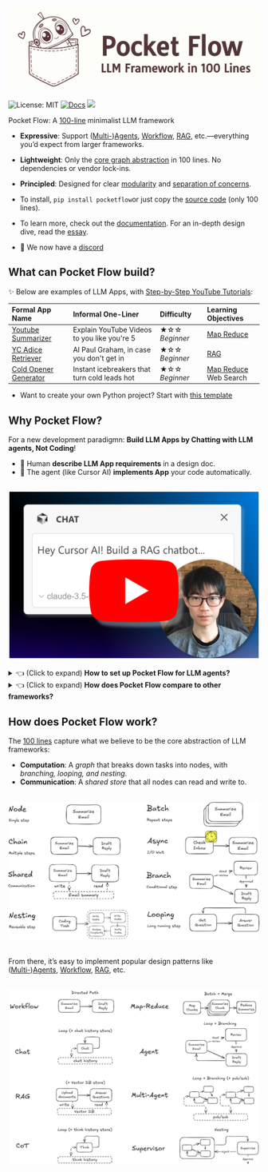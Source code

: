
<div align="center">
  <img src="./assets/title.png" width="600"/>
</div>


![License: MIT](https://img.shields.io/badge/License-MIT-yellow.svg)
[![Docs](https://img.shields.io/badge/docs-latest-blue)](https://the-pocket.github.io/PocketFlow/)
 <a href="https://discord.gg/hUHHE9Sa6T">
    <img src="https://img.shields.io/discord/1346833819172601907?logo=discord&style=flat">
</a>

Pocket Flow: A [100-line](pocketflow/__init__.py) minimalist LLM framework

- **Expressive**: Support ([Multi-](https://the-pocket.github.io/PocketFlow/design_pattern/multi_agent.html))[Agents](https://the-pocket.github.io/PocketFlow/design_pattern/agent.html), [Workflow](https://the-pocket.github.io/PocketFlow/design_pattern/workflow.html), [RAG](https://the-pocket.github.io/PocketFlow/design_pattern/rag.html), etc.—everything you’d expect from larger frameworks.
  
- **Lightweight**: Only the [core graph abstraction](https://the-pocket.github.io/PocketFlow/core_abstraction/) in 100 lines. No dependencies or vendor lock-ins.
  
- **Principled**: Designed for clear [modularity](https://the-pocket.github.io/PocketFlow/core_abstraction/node.html) and [separation of concerns](https://the-pocket.github.io/PocketFlow/core_abstraction/communication.html).
  
- To install, ```pip install pocketflow```or just copy the [source code](pocketflow/__init__.py) (only 100 lines).
  
- To learn more, check out the [documentation](https://the-pocket.github.io/PocketFlow/). For an in-depth design dive, read the [essay](https://github.com/The-Pocket/.github/blob/main/profile/pocketflow.md).
  
- 🎉 We now have a [discord](https://discord.gg/hUHHE9Sa6T)


## What can Pocket Flow build?

✨ Below are examples of LLM Apps, with [Step-by-Step YouTube Tutorials](https://www.youtube.com/@ZacharyLLM?sub_confirmation=1):

<div align="center">
  
| Formal App Name  | Informal One-Liner |Difficulty    |  Learning Objectives  |
| :------------- | :-------------  | :------------- | :--------------------- |
| [Youtube Summarizer](https://github.com/The-Pocket/Tutorial-Youtube-Made-Simple)  | Explain YouTube Videos to you like you're 5 | ★☆☆  *Beginner*   | [Map Reduce](https://the-pocket.github.io/PocketFlow/design_pattern/mapreduce.html) | 
| [YC Adice Retriever](https://github.com/The-Pocket/Tutorial-YC-Partner)  | AI Paul Graham, in case you don't get in | ★☆☆  *Beginner*   | [RAG](https://the-pocket.github.io/PocketFlow/design_pattern/rag.html) |
| [Cold Opener Generator](https://github.com/The-Pocket/Tutorial-Cold-Email-Personalization)  | Instant icebreakers that turn cold leads hot | ★☆☆  *Beginner*   | [Map Reduce](https://the-pocket.github.io/PocketFlow/design_pattern/mapreduce.html) <br> Web Search | 

</div>

- Want to create your own Python project? Start with  [this template](https://github.com/The-Pocket/PocketFlow-Template-Python)

## Why Pocket Flow?

For a new development paradigmn: **Build LLM Apps by Chatting with LLM agents, Not Coding**!

- 🧑 Human **describe LLM App requirements** in a design doc.
- 🤖 The agent (like Cursor AI) **implements App** your code automatically.

<br>
<div align="center">
  <a href="https://youtu.be/0Pv5HVoVBYE" target="_blank">
    <img src="./assets/youtube.png" width="500" alt="IMAGE ALT TEXT" style="cursor: pointer;">
  </a>
</div>
<br>

  <details>
    <summary>👈 (Click to expand) <b>How to set up Pocket Flow for LLM agents?</b></summary>
<br>
      
  - **For quick questions**: Use  the [GPT assistant](https://chatgpt.com/g/g-677464af36588191b9eba4901946557b-pocket-flow-assistant) (note: it uses older models not ideal for coding).
  - **For one-time LLM task**:  Create a [ChatGPT](https://help.openai.com/en/articles/10169521-using-projects-in-chatgpt) or [Claude](https://www.anthropic.com/news/projects) project; upload the [docs](docs) to project knowledge.
  - **For LLM App development**: Use [Cursor AI](https://www.cursor.com/).
      - If you want to start a new project, check out the [project template](https://github.com/The-Pocket/PocketFlow-Template-Python).
      - If you already have a project, copy [.cursorrules](.cursorrules) to your project root as [Cursor Rules](https://docs.cursor.com/context/rules-for-ai).

  </details>

  <details>
    <summary>👈 (Click to expand) <b>How does Pocket Flow compare to other frameworks?</b></summary>
<br>

 Pocket Flow is <i>purpose-built for LLM Agents</i>:
1. **🫠 LangChain-like frameworks** overwhelm Cursor AI with *complex* abstractions, *deprecated* functions and *irritating* dependency issues.
2. 😐  **Without a framework**, code is *ad hoc*—suitable only for immediate tasks, *not modular or maintainable*.
3. **🥰 With Pocket Flow**: (1) Minimal and expressive—easy for Cursor AI to pick up. (2) *Nodes and Flows* keep everything *modular*. (3) A *Shared Store* decouples your data structure from compute logic.

In short, the **100 lines** ensures LLM Agents follows *solid coding practices* without sacrificing *flexibility*. 
  </details>

## How does Pocket Flow work?

The [100 lines](pocketflow/__init__.py) capture what we believe to be the core abstraction of LLM frameworks:
 - **Computation**: A *graph* that breaks down tasks into nodes, with *branching, looping,  and nesting*.
 - **Communication**: A *shared store* that all nodes can read and write to.

<br>
<div align="center">
  <img src="./assets/abstraction.png" width="600"/>
</div>
<br>

From there, it’s easy to implement popular design patterns like ([Multi-](https://the-pocket.github.io/PocketFlow/design_pattern/multi_agent.html))[Agents](https://the-pocket.github.io/PocketFlow/design_pattern/agent.html), [Workflow](https://the-pocket.github.io/PocketFlow/design_pattern/workflow.html), [RAG](https://the-pocket.github.io/PocketFlow/design_pattern/rag.html), etc.

<br>
<div align="center">
  <img src="./assets/design.png" width="600"/>
</div>
<br>
